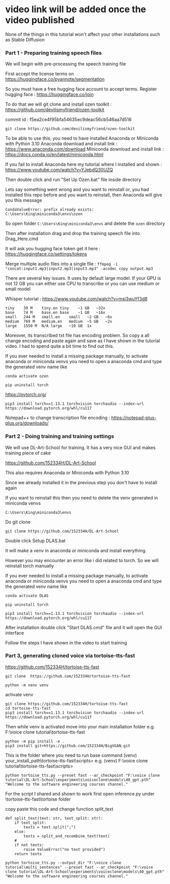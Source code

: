 # video link will be added once the video published

None of the things in this tutorial won't affect your other installations such as Stable Diffusion

### Part 1 - Preparing training speech files
We will begin with pre-processing the speech training file

First accept the license terms on https://huggingface.co/pyannote/segmentation 

So you must have a free hugging face account to accept terms. Register hugging face : https://huggingface.co/join

To do that we will git clone and install ozen toolkit : https://github.com/devilismyfriend/ozen-toolkit

commit id : f5ea2ce4f95bfa54635ec9deac56cb546aa7d516

```git clone https://github.com/devilismyfriend/ozen-toolkit```

To be able to use this, you need to have installed Anaconda or Miniconda with Python 3.10
Anaconda download and install link : https://www.anaconda.com/download
Miniconda download and install link : https://docs.conda.io/en/latest/miniconda.html

If you fail to install Anaconda here my tutorial where I installed and shown : https://www.youtube.com/watch?v=YJebdQ30UZQ

Then double click and run "Set Up Ozen.bat" file inside directory 

Lets say something went wrong and you want to reinstall or, you had installed this repo before and you want to reinstall, then Anaconda will give you this message

```CondaValueError: prefix already exists: C:\Users\King\miniconda3\envs\ozen```

So open folder ```C:\Users\King\miniconda3\envs``` and delete the ```ozen``` directory 

Then after installation drag and drop the training speech file into Drag_Here.cmd

It will ask you hugging face token get it here : https://huggingface.co/settings/tokens

Merge multiple audio files into a single file : ```ffmpeg -i "concat:input1.mp3|input2.mp3|input3.mp3" -acodec copy output.mp3```


There are several key issues. It uses by default large model. If your GPU is not 12 GB you can either use CPU to transcribe or you can use medium or small model

Whisper tutorial : https://www.youtube.com/watch?v=msj3wuYf3d8

```
tiny	39 M	tiny.en	tiny	~1 GB	~32x
base	74 M	base.en	base	~1 GB	~16x
small	244 M	small.en	small	~2 GB	~6x
medium	769 M	medium.en	medium	~5 GB	~2x
large	1550 M	N/A	large	~10 GB	1x
```

Moreover, its transcribed txt file has encoding problem. So copy a all change encoding and paste again and save as I have shown in the tutorial video. I had to spend quite a bit time to find out this.

If you ever needed to install a missing package manually, to activate anaconda or miniconda venvs you need to open a anaconda cmd and type the generated venv name like

```conda activate ozen```

```pip uninstall torch```

https://pytorch.org/

```pip3 install torch==1.13.1 torchvision torchaudio --index-url https://download.pytorch.org/whl/cu117```

Notepad++ to change transcription file encoding : https://notepad-plus-plus.org/downloads/ 

### Part 2 - Doing training and training settings

We will use DL-Art-School for training. It has a very nice GUI and makes training piece of cake

https://github.com/152334H/DL-Art-School

This also requires Anaconda or Miniconda with Python 3.10

Since we already installed it in the previous step you don't have to install again

If you want to reinstall this then you need to delete the venv generated in miniconda venvs

```C:\Users\King\miniconda3\envs```

Do git clone

```git clone https://github.com/152334H/DL-Art-School```

Double click Setup DLAS.bat 

It will make a venv in anaconda or miniconda and install everything. 

However you may encounter an error like i did related to torch. So we will reinstall torch manually

If you ever needed to install a missing package manually, to activate anaconda or miniconda venvs you need to open a anaconda cmd and type the generated venv name like

```conda activate DLAS```

```pip uninstall torch```

```pip3 install torch==1.13.1 torchvision torchaudio --index-url https://download.pytorch.org/whl/cu117```

After installation double click "Start DLAS.cmd" file and it will open the GUI interface

Follow the steps I have shown in the video to start training

### Part 3, generating cloned voice via tortoise-tts-fast

 https://github.com/152334H/tortoise-tts-fast

```git clone  https://github.com/152334H/tortoise-tts-fast```

```python -m venv venv```

activate venv

```
git clone https://github.com/152334H/tortoise-tts-fast
cd tortoise-tts-fast
pip3 install torch==1.13.1 torchvision torchaudio --index-url https://download.pytorch.org/whl/cu117
```

Then while venv is activated move into your main installation folder e.g.
F:\voice clone tutorial\tortoise-tts-fast

```
python -m pip install -e .
pip3 install git+https://github.com/152334H/BigVGAN.git
```

This is the folder where you need to run base command
(venv) your_install_path\tortoise-tts-fast\scripts>
e.g. (venv) F:\voice clone tutorial\tortoise-tts-fast\scripts>


```python tortoise_tts.py --preset fast --ar_checkpoint "F:\voice clone tutorial\DL-Art-School\experiments\voiceclone\models\40_gpt.pth" "Welcome to the software engineering courses channel."```

For the script I shared and shown to work first open inference.py under \tortoise-tts-fast\tortoise folder

copy paste this code and change function split_text

```
def split_text(text: str, text_split: str):
    if text_split:
        texts = text.split(";")
    else:
        texts = split_and_recombine_text(text)
    #
    if not texts:
        raise ValueError("no text provided")
    return texts
```

```python tortoise_tts.py --output_dir "F:\voice clone tutorial\multi_sentences" --preset fast --ar_checkpoint "F:\voice clone tutorial\DL-Art-School\experiments\voiceclone\models\40_gpt.pth" "Welcome to the software engineering courses channel."```

